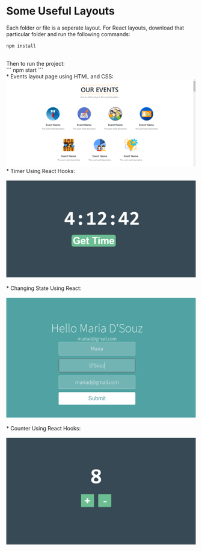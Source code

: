 # Some Useful Layouts
Each folder or file is a seperate layout. For React layouts, download that particular folder and run the following commands:<br>
```
npm install
```
<br>
Then to run the project:<br>
```
npm start
```
<br>
* Events layout page using HTML and CSS:<br>
<img src="reference/img.png"><br>
* Timer Using React Hooks: <br><br>
<img src="reference/time.png"><br><br>
* Changing State Using React: <br><br>
<img src="reference/name.png"><br><br>
* Counter Using React Hooks: <br><br>
<img src="reference/counter.png"><br>
